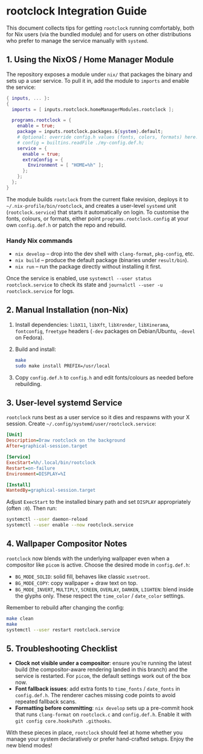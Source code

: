 # rootclock Integration Guide

This document collects tips for getting `rootclock` running comfortably, both
for Nix users (via the bundled module) and for users on other distributions who
prefer to manage the service manually with `systemd`.

## 1. Using the NixOS / Home Manager Module

The repository exposes a module under `nix/` that packages the binary and sets
up a user service. To pull it in, add the module to `imports` and enable the
service:

```nix
{ inputs, ... }:
{
  imports = [ inputs.rootclock.homeManagerModules.rootclock ];

  programs.rootclock = {
    enable = true;
    package = inputs.rootclock.packages.${system}.default;
    # Optional: override config.h values (fonts, colors, formats) here.
    # config = builtins.readFile ./my-config.def.h;
    service = {
      enable = true;
      extraConfig = {
        Environment = [ "HOME=%h" ];
      };
    };
  };
}
```

The module builds `rootclock` from the current flake revision, deploys it to
`~/.nix-profile/bin/rootclock`, and creates a user-level `systemd` unit
(`rootclock.service`) that starts it automatically on login. To customise the
fonts, colours, or formats, either point `programs.rootclock.config` at your own
`config.def.h` or patch the repo and rebuild.

### Handy Nix commands

- `nix develop` – drop into the dev shell with `clang-format`, `pkg-config`, etc.
- `nix build` – produce the default package (binaries under `result/bin`).
- `nix run` – run the package directly without installing it first.

Once the service is enabled, use `systemctl --user status rootclock.service` to
check its state and `journalctl --user -u rootclock.service` for logs.

## 2. Manual Installation (non-Nix)

1. Install dependencies: `libX11`, `libXft`, `libXrender`, `libXinerama`,
   `fontconfig`, `freetype` headers (`-dev` packages on Debian/Ubuntu,
   `-devel` on Fedora).

2. Build and install:

   ```sh
   make
   sudo make install PREFIX=/usr/local
   ```

3. Copy `config.def.h` to `config.h` and edit fonts/colours as needed before
   rebuilding.

## 3. User-level systemd Service

`rootclock` runs best as a user service so it dies and respawns with your X
session. Create `~/.config/systemd/user/rootclock.service`:

```ini
[Unit]
Description=Draw rootclock on the background
After=graphical-session.target

[Service]
ExecStart=%h/.local/bin/rootclock
Restart=on-failure
Environment=DISPLAY=%I

[Install]
WantedBy=graphical-session.target
```

Adjust `ExecStart` to the installed binary path and set `DISPLAY` appropriately
(often `:0`). Then run:

```sh
systemctl --user daemon-reload
systemctl --user enable --now rootclock.service
```

## 4. Wallpaper Compositor Notes

`rootclock` now blends with the underlying wallpaper even when a compositor
like `picom` is active. Choose the desired mode in `config.def.h`:

- `BG_MODE_SOLID`: solid fill, behaves like classic `xsetroot`.
- `BG_MODE_COPY`: copy wallpaper + draw text on top.
- `BG_MODE_INVERT`, `MULTIPLY`, `SCREEN`, `OVERLAY`, `DARKEN`, `LIGHTEN`:
  blend inside the glyphs only. These respect the `time_color` / `date_color`
  settings.

Remember to rebuild after changing the config:

```sh
make clean
make
systemctl --user restart rootclock.service
```

## 5. Troubleshooting Checklist

- **Clock not visible under a compositor**: ensure you’re running the latest
  build (the compositor-aware rendering landed in this branch) and the service
  is restarted. For `picom`, the default settings work out of the box now.
- **Font fallback issues**: add extra fonts to `time_fonts` / `date_fonts` in
  `config.def.h`. The renderer caches missing code points to avoid repeated
  fallback scans.
- **Formatting before committing**: `nix develop` sets up a pre-commit hook that
  runs `clang-format` on `rootclock.c` and `config.def.h`. Enable it with
  `git config core.hooksPath .githooks`.

With these pieces in place, `rootclock` should feel at home whether you manage
your system declaratively or prefer hand-crafted setups. Enjoy the new blend
modes!
